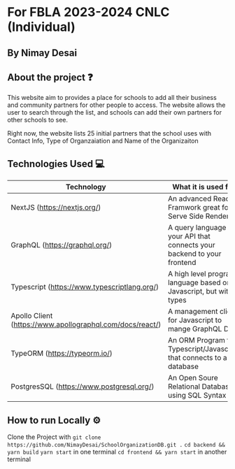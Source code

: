 # For FBLA 2023-2024 CNLC (Individual)

## By Nimay Desai

## About the project ❓

This website aim to provides a place for schools to add all their business and community partners for other people to access. The website allows the user to search through the list, and schools can add their own partners for other schools to see.

Right now, the website lists 25 initial partners that the school uses with Contact Info, Type of Organzaiation and Name of the Organizaiton

## Technologies Used 💻

| Technology                                                | What it is used for                                                       |
| --------------------------------------------------------- | ------------------------------------------------------------------------- |
| NextJS (https://nextjs.org/)                              | An advanced React Framwork great for Serve Side Rendering                 |
| GraphQL (https://graphql.org/)                            | A query language for your API that connects your backend to your frontend |
| Typescript (https://www.typescriptlang.org/)              | A high level program language based on Javascript, but with types         |
| Apollo Client (https://www.apollographql.com/docs/react/) | A management client for Javascript to mange GraphQL Data                  |
| TypeORM (https://typeorm.io/)                             | An ORM Program for Typescript/Javascript that connects to a database      |
| PostgresSQL (https://www.postgresql.org/)                 | An Open Soure Relational Database using SQL Syntax                        |

## How to run Locally ⚙️

Clone the Project with
`git clone https://github.com/NimayDesai/SchoolOrganizationDB.git .`
`cd backend && yarn build`
`yarn start` in one terminal
`cd frontend && yarn start` in another terminal
